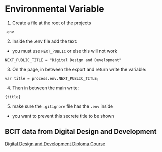 # Environmental Variable

1. Create a file at the root of the projects
```
.env
```

2. Inside the .env file add the text:
- you must use `NEXT_PUBLIC` or else this will not work
```
NEXT_PUBLIC_TITLE = "Digital Design and Development"
```

3. On the page, in between the export and return write the variable:
```
var title = process.env.NEXT_PUBLIC_TITLE;
```

4. Then in between the main write:
```
{title}
```

5. make sure the `.gitignore` file has the `.env` inside
- you want to prevent this secrete title to be shown

## BCIT data from Digital Design and Development
[Digital Design and Development Diploma Course](https://www.bcit.ca/programs/digital-design-and-development-diploma-full-time-6515dipma/#courses)